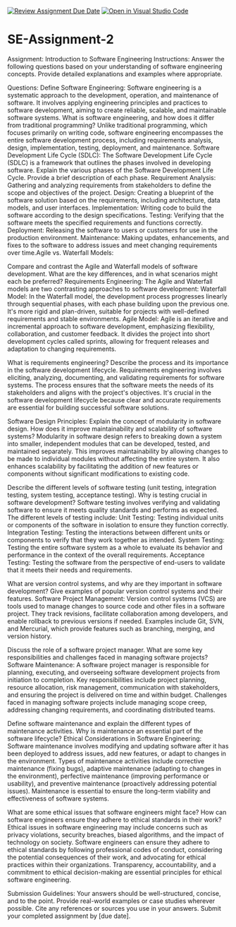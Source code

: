 [![Review Assignment Due Date](https://classroom.github.com/assets/deadline-readme-button-24ddc0f5d75046c5622901739e7c5dd533143b0c8e959d652212380cedb1ea36.svg)](https://classroom.github.com/a/-ucQIGTc)
[![Open in Visual Studio Code](https://classroom.github.com/assets/open-in-vscode-718a45dd9cf7e7f842a935f5ebbe5719a5e09af4491e668f4dbf3b35d5cca122.svg)](https://classroom.github.com/online_ide?assignment_repo_id=15257465&assignment_repo_type=AssignmentRepo)
# SE-Assignment-2
Assignment: Introduction to Software Engineering
Instructions:
Answer the following questions based on your understanding of software engineering concepts. Provide detailed explanations and examples where appropriate.

Questions:
Define Software Engineering:
Software engineering is a systematic approach to the development, operation, and maintenance of software. It involves applying engineering principles and practices to software development, aiming to create reliable, scalable, and maintainable software systems.
What is software engineering, and how does it differ from traditional programming? 
Unlike traditional programming, which focuses primarily on writing code, software engineering encompasses the entire software development process, including requirements analysis, design, implementation, testing, deployment, and maintenance.
Software Development Life Cycle (SDLC):
The Software Development Life Cycle (SDLC) is a framework that outlines the phases involved in developing software. 
Explain the various phases of the Software Development Life Cycle. Provide a brief description of each phase.
Requirement Analysis: Gathering and analyzing requirements from stakeholders to define the scope and objectives of the project.
Design: Creating a blueprint of the software solution based on the requirements, including architecture, data models, and user interfaces.
Implementation: Writing code to build the software according to the design specifications.
Testing: Verifying that the software meets the specified requirements and functions correctly.
Deployment: Releasing the software to users or customers for use in the production environment.
Maintenance: Making updates, enhancements, and fixes to the software to address issues and meet changing requirements over time.Agile vs. Waterfall Models:

Compare and contrast the Agile and Waterfall models of software development. What are the key differences, and in what scenarios might each be preferred?
Requirements Engineering:
The Agile and Waterfall models are two contrasting approaches to software development:
Waterfall Model: In the Waterfall model, the development process progresses linearly through sequential phases, with each phase building upon the previous one. It's more rigid and plan-driven, suitable for projects with well-defined requirements and stable environments.
Agile Model: Agile is an iterative and incremental approach to software development, emphasizing flexibility, collaboration, and customer feedback. It divides the project into short development cycles called sprints, allowing for frequent releases and adaptation to changing requirements.

What is requirements engineering? Describe the process and its importance in the software development lifecycle.
Requirements engineering involves eliciting, analyzing, documenting, and validating requirements for software systems. The process ensures that the software meets the needs of its stakeholders and aligns with the project's objectives. It's crucial in the software development lifecycle because clear and accurate requirements are essential for building successful software solutions.

Software Design Principles:
Explain the concept of modularity in software design. How does it improve maintainability and scalability of software systems?
Modularity in software design refers to breaking down a system into smaller, independent modules that can be developed, tested, and maintained separately. This improves maintainability by allowing changes to be made to individual modules without affecting the entire system. It also enhances scalability by facilitating the addition of new features or components without significant modifications to existing code.

Describe the different levels of software testing (unit testing, integration testing, system testing, acceptance testing). Why is testing crucial in software development?
Software testing involves verifying and validating software to ensure it meets quality standards and performs as expected. The different levels of testing include:
Unit Testing: Testing individual units or components of the software in isolation to ensure they function correctly.
Integration Testing: Testing the interactions between different units or components to verify that they work together as intended.
System Testing: Testing the entire software system as a whole to evaluate its behavior and performance in the context of the overall requirements.
Acceptance Testing: Testing the software from the perspective of end-users to validate that it meets their needs and requirements.

What are version control systems, and why are they important in software development? Give examples of popular version control systems and their features.
Software Project Management:
Version control systems (VCS) are tools used to manage changes to source code and other files in a software project. They track revisions, facilitate collaboration among developers, and enable rollback to previous versions if needed. Examples include Git, SVN, and Mercurial, which provide features such as branching, merging, and version history.

Discuss the role of a software project manager. What are some key responsibilities and challenges faced in managing software projects?
Software Maintenance:
A software project manager is responsible for planning, executing, and overseeing software development projects from initiation to completion. Key responsibilities include project planning, resource allocation, risk management, communication with stakeholders, and ensuring the project is delivered on time and within budget. Challenges faced in managing software projects include managing scope creep, addressing changing requirements, and coordinating distributed teams.

Define software maintenance and explain the different types of maintenance activities. Why is maintenance an essential part of the software lifecycle?
Ethical Considerations in Software Engineering:
Software maintenance involves modifying and updating software after it has been deployed to address issues, add new features, or adapt to changes in the environment. Types of maintenance activities include corrective maintenance (fixing bugs), adaptive maintenance (adapting to changes in the environment), perfective maintenance (improving performance or usability), and preventive maintenance (proactively addressing potential issues). Maintenance is essential to ensure the long-term viability and effectiveness of software systems.

What are some ethical issues that software engineers might face? How can software engineers ensure they adhere to ethical standards in their work?
Ethical issues in software engineering may include concerns such as privacy violations, security breaches, biased algorithms, and the impact of technology on society. Software engineers can ensure they adhere to ethical standards by following professional codes of conduct, considering the potential consequences of their work, and advocating for ethical practices within their organizations. Transparency, accountability, and a commitment to ethical decision-making are essential principles for ethical software engineering.

Submission Guidelines:
Your answers should be well-structured, concise, and to the point.
Provide real-world examples or case studies wherever possible.
Cite any references or sources you use in your answers.
Submit your completed assignment by [due date].
